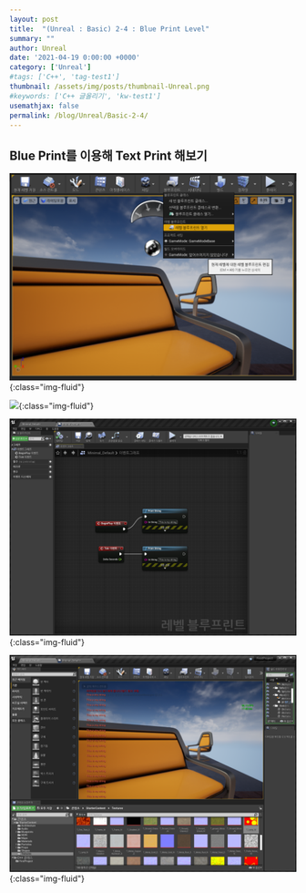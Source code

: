 ```yaml
---
layout: post
title:  "(Unreal : Basic) 2-4 : Blue Print Level"
summary: ""
author: Unreal
date: '2021-04-19 0:00:00 +0000'
category: ['Unreal']
#tags: ['C++', 'tag-test1']
thumbnail: /assets/img/posts/thumbnail-Unreal.png
#keywords: ['C++ 글올리기', 'kw-test1']
usemathjax: false
permalink: /blog/Unreal/Basic-2-4/
---
```


## Blue Print를 이용해 Text Print 해보기

![](/assets/img/posts/Unreal/basic-2-4-1.png){:class="img-fluid"}

![](/assets/img/posts/Unreal/basic-2-4-2.png){:class="img-fluid"}

![](/assets/img/posts/Unreal/basic-2-4-3.png){:class="img-fluid"}

![](/assets/img/posts/Unreal/basic-2-4-4.png){:class="img-fluid"}

